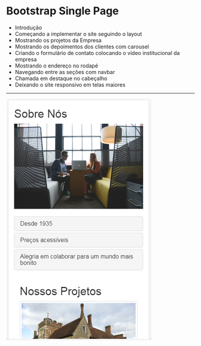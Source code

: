 Bootstrap Single Page
===============================================

- Introdução
- Começando a implementar o site seguindo o layout
- Mostrando os projetos da Empresa
- Mostrando os depoimentos dos clientes com carousel
- Criando o formulário de contato colocando o vídeo institucional da empresa
- Mostrando o endereço no rodapé
- Navegando entre as seções com navbar
- Chamada em destaque no cabeçalho
- Deixando o site responsivo em telas maiores

--------------------
 ![](https://github.com/jacksonn455/Bootstrap/blob/master/assets/img/img.png)
